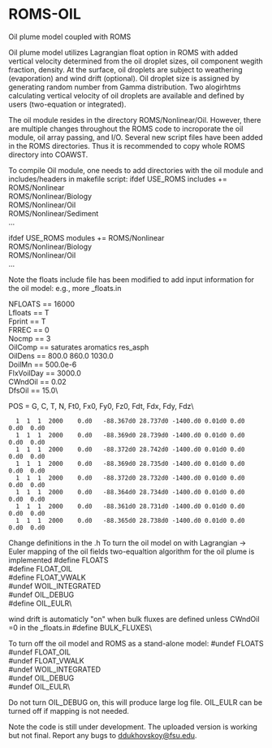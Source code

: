 # ROMS-OIL
Oil plume model coupled with ROMS

Oil plume model utilizes Lagrangian float option in ROMS with added vertical velocity determined from the oil droplet sizes, oil component wegith fraction, density. At the surface, oil droplets are subject to weathering (evaporation) and wind drift (optional). Oil droplet size is assigned by generating random number from Gamma distribution. Two alogirhtms calculating vertical velocity of oil droplets are available and defined by users (two-equation or integrated). 

The oil module resides in the directory ROMS/Nonlinear/Oil. However, there are multiple changes throughout the ROMS code to incroporate the oil module, oil array passing, and I/O. Several new script files have been added in the ROMS directories. Thus it is recommended to copy whole ROMS directory into COAWST. 

To compile Oil module, one needs to add directories with the oil module and includes/headers in makefile script:
ifdef USE_ROMS
 includes +=	ROMS/Nonlinear \
		ROMS/Nonlinear/Biology \
		ROMS/Nonlinear/Oil \
		ROMS/Nonlinear/Sediment \
...


ifdef USE_ROMS
 modules  +=	ROMS/Nonlinear \
		ROMS/Nonlinear/Biology \
		ROMS/Nonlinear/Oil \
...

Note the floats include file has been modified to add input information for the oil model:
e.g., more <expt>_floats.in

NFLOATS == 16000\
Lfloats == T\
Fprint == T\
FRREC == 0\
Nocmp == 3\
OilComp == saturates aromatics res_asph\
OilDens == 800.0 860.0 1030.0\
DoilMn == 500.0e-6\
FlxVoilDay == 3000.0\
CWndOil == 0.02\
DfsOil == 15.0\

POS = G, C, T,    N,     Ft0,    Fx0,      Fy0,     Fz0,    Fdt,   Fdx,   Fdy,   Fdz\

      1  1  1  2000    0.d0   -88.367d0 28.737d0 -1400.d0 0.01d0 0.d0   0.d0  0.d0
      1  1  1  2000    0.d0   -88.369d0 28.739d0 -1400.d0 0.01d0 0.d0   0.d0  0.d0
      1  1  1  2000    0.d0   -88.372d0 28.742d0 -1400.d0 0.01d0 0.d0   0.d0  0.d0
      1  1  1  2000    0.d0   -88.369d0 28.735d0 -1400.d0 0.01d0 0.d0   0.d0  0.d0
      1  1  1  2000    0.d0   -88.372d0 28.732d0 -1400.d0 0.01d0 0.d0   0.d0  0.d0
      1  1  1  2000    0.d0   -88.364d0 28.734d0 -1400.d0 0.01d0 0.d0   0.d0  0.d0
      1  1  1  2000    0.d0   -88.361d0 28.731d0 -1400.d0 0.01d0 0.d0   0.d0  0.d0
      1  1  1  2000    0.d0   -88.365d0 28.738d0 -1400.d0 0.01d0 0.d0   0.d0  0.d0


Change definitions in the <expt>.h
To turn the oil model on with Lagrangian -> Euler mapping of the oil fields
two-equaltion algorithm for the oil plume is implemented
#define FLOATS\
#define FLOAT_OIL\
#define FLOAT_VWALK\
#undef WOIL_INTEGRATED\
#undef OIL_DEBUG\
#define OIL_EULR\
  
wind drift is automaticly "on" when bulk fluxes are defined unless CWndOil =0 in the <expt>_floats.in
#define  BULK_FLUXES\
  
To turn off the oil model and ROMS as a stand-alone model:
#undef FLOATS\
#undef FLOAT_OIL\
#undef FLOAT_VWALK\
#undef WOIL_INTEGRATED\
#undef OIL_DEBUG\
#undef OIL_EULR\

Do not turn OIL_DEBUG on, this will produce large log file. OIL_EULR can be turned off if mapping is not needed. 

Note the code is still under development. The uploaded version is working but not final. Report any bugs to ddukhovskoy@fsu.edu. 


